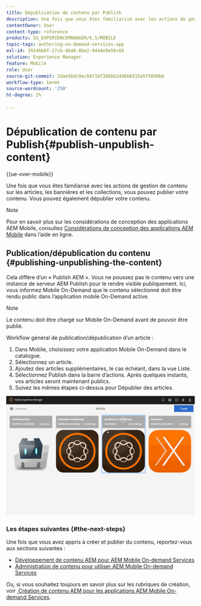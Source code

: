 ```yaml
---
title: Dépublication de contenu par Publish
description: Une fois que vous êtes familiarisé avec les actions de gestion de contenu sur les articles, les bannières et les collections, consultez cette page pour découvrir comment publier votre contenu. Vous pouvez également dépublier votre contenu.
contentOwner: User
content-type: reference
products: SG_EXPERIENCEMANAGER/6.5/MOBILE
topic-tags: authoring-on-demand-services-app
exl-id: 3924bb8f-27cb-4648-8be2-9444e9a58c66
solution: Experience Manager
feature: Mobile
role: User
source-git-commit: 2dae56dc9ec66f1bf36bbb24d6b0315a5f5040bb
workflow-type: tm+mt
source-wordcount: '250'
ht-degree: 2%

---
```


# Dépublication de contenu par Publish{#publish-unpublish-content}

{{ue-over-mobile}}

Une fois que vous êtes familiarisé avec les actions de gestion de contenu sur les articles, les bannières et les collections, vous pouvez publier votre contenu. Vous pouvez également dépublier votre contenu.

>[!NOTE]
>
>Pour en savoir plus sur les considérations de conception des applications AEM Mobile, consultez [Considérations de conception des applications AEM Mobile](https://helpx.adobe.com/fr/digital-publishing-solution/help/aem-mobile-end-of-life-faq.html) dans l’aide en ligne.

## Publication/dépublication du contenu {#publishing-unpublishing-the-content}

Cela diffère d’un « Publish AEM ». Vous ne poussez pas le contenu vers une instance de serveur AEM Publish pour le rendre visible publiquement. Ici, vous informez Mobile On-Demand que le contenu sélectionné doit être rendu public dans l’application mobile On-Demand active.

>[!NOTE]
>
>Le contenu doit être chargé sur Mobile On-Demand avant de pouvoir être publié.

Workflow général de publication/dépublication d’un article :

1. Dans Mobile, choisissez votre application Mobile On-Demand dans le catalogue.
1. Sélectionnez un article.
1. Ajoutez des articles supplémentaires, le cas échéant, dans la vue Liste.
1. Sélectionnez Publish dans la barre d’actions. Après quelques instants, vos articles seront maintenant publics.
1. Suivez les mêmes étapes ci-dessus pour Dépublier des articles.

<!-- FAIL >>[!NOTE]
>
>Generally, you should preflight before publishing. See [Previewing with Preflight](/content/docs/en/aem/6-3/administer/mobile-apps/aem-mobile/previewing-with-preflight-on-demand-services.md) for more details.-->

![chlimage_1-9](assets/chlimage_1-9.gif)

### Les étapes suivantes {#the-next-steps}

Une fois que vous avez appris à créer et publier du contenu, reportez-vous aux sections suivantes :

* [Développement de contenu AEM pour AEM Mobile On-demand Services](/help/mobile/aem-mobile-on-demand.md)
* [Administration de contenu pour utiliser AEM Mobile On-demand Services](/help/mobile/aem-mobile.md)

Ou, si vous souhaitez toujours en savoir plus sur les rubriques de création, voir [&#x200B; Création de contenu AEM pour les applications AEM Mobile On-demand Services &#x200B;](/help/mobile/mobile-apps-ondemand.md).
